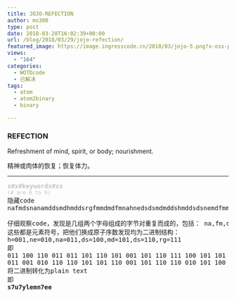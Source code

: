 ```yaml
---
title: JOJO-REFECTION
author: ms300
type: post
date: 2018-03-28T16:02:39+00:00
url: /blog/2018/03/29/jojo-refection/
featured_image: https://image.ingresscode.cn/2018/03/jojo-5.png?x-oss-process=image/resize,m_fill,w_468,h_220
views:
  - "164"
categories:
  - WOTDcode
  - 已解决
tags:
  - atom
  - atom2binary
  - binary

---
```

### REFECTION

Refreshment of mind, spirit, or body; nourishment.

精神或肉体的恢复；恢复体力。

<!--more-->

* * *

<pre><span style="color: #c4c4c4;"><b>x#x#keywordx#xx</b></span>
<span style="color: #c4c4c4;"><small>(# are 0 to 9)</small></span>
隐藏code
<span data-sheets-value="{&quot;1&quot;:2,&quot;2&quot;:&quot;nafmdsnanamddsmdhmddsrgfmmdmdfmnahnedsdsmdmddshmddsdsnemdfmmd&quot;}" data-sheets-userformat="{&quot;2&quot;:513,&quot;3&quot;:[null,0],&quot;12&quot;:0}">nafmdsnanamddsmdhmddsrgfmmdmdfmnahnedsdsmdmddshmddsdsnemdfmmd</span>

仔细观察code，发现是几组两个字母组成的字节对重复而成的，包括： na,fm,ds,rg,md,ne,以及单字节h
这些都是元素符号，把他们换成原子序数发现均为二进制结构：
<span data-sheets-value="{&quot;1&quot;:2,&quot;2&quot;:&quot;h=001,ne=010,na=011,ds=100,md=101,ds=110,rg=111, binary&quot;}" data-sheets-userformat="{&quot;2&quot;:513,&quot;3&quot;:[null,0],&quot;12&quot;:0}">h=001,ne=010,na=011,ds=100,md=101,ds=110,rg=111
</span>即
011 100 110 011 011 101 110 101 001 101 110 111 100 101 101 100
011 001 010 110 110 101 101 110 001 101 110 110 010 101 100 101 
将二进制转化为plain text
即
<strong>s7u7ylemn7ee

</strong></pre>

<audio style="display: none;" controls="controls"></audio>
